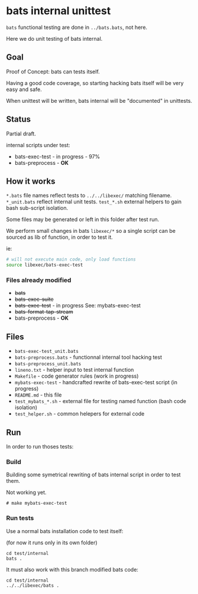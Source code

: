 # bats internal unittest

`bats` functional testing are done in `../bats.bats`, not here.

Here we do unit testing of bats internal.

## Goal

Proof of Concept: bats can tests itself.

Having a good code coverage, so starting hacking bats itself will be very easy
and safe.

When unittest will be written, bats internal will be "documented" in unittests.

## Status

Partial draft.

internal scripts under test:

* bats-exec-test - in progress - 97%
* bats-preprocess - **OK**

## How it works

`*.bats` file names reflect tests to `../../libexec/` matching filename.
`*_unit.bats` reflect internal unit tests.
`test_*.sh` external helpers to gain bash sub-script isolation.

Some files may be generated or left in this folder after test run.

We perform small changes in bats `libexec/*` so a single script can be sourced
as lib of function, in order to test it.

ie:

```bash
# will not execute main code, only load functions
source libexec/bats-exec-test
```

### Files already modified

* ~~bats~~
* ~~bats-exec-suite~~
* ~~bats-exec-test~~ - in progress See: mybats-exec-test
* ~~bats-format-tap-stream~~
* bats-preprocess - **OK**

## Files
* `bats-exec-test_unit.bats`
* `bats-preprocess.bats` - functionnal internal tool hacking test
* `bats-preprocess_unit.bats`
* `lineno.txt` - helper input to test internal function
* `Makefile` - code generator rules (work in progress)
* `mybats-exec-test` - handcrafted rewrite of bats-exec-test script (in
  progress)
* `README.md` - this file
* `test_mybats_*.sh` - external file for testing named function (bash code isolation)
* `test_helper.sh` - common helepers for external code

## Run

In order to run thoses tests:

### Build

Building some symetrical rewriting of bats internal script in order to test
them.

Not working yet.
```
# make mybats-exec-test
```

### Run tests
Use a normal bats installation code to test itself:

(for now it runs only in its own folder)

```
cd test/internal
bats .
```

It must also work with this branch modified bats code:

```
cd test/internal
../../libexec/bats .
```
